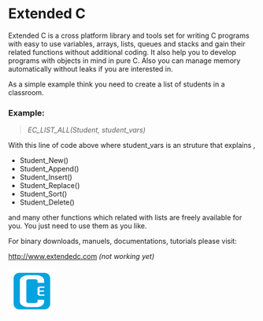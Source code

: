 # Extended C  

Extended C is a cross platform library and tools set for writing C programs with easy to use variables, arrays, lists, queues and stacks and gain their related functions without additional coding. It also help you to develop programs with objects in mind in pure C. Also you can manage memory automatically without leaks if you are interested in.

As a simple example think you need to create a list of students in a classroom.

### Example:  

>*EC_LIST_ALL(Student, student_vars)*  

With this line of code above where student_vars is an struture that explains ,  

- Student_New()  
- Student_Append()  
- Student_Insert()  
- Student_Replace()  
- Student_Sort()  
- Student_Delete()  

and many other functions which related with lists are freely available for you. You just need to use them as you like.  

For binary downloads, manuels, documentations, tutorials please visit:  

<http://www.extendedc.com> *(not working yet)*  

![Logo, Extended C logo ](docs/images/ec96.png)  







